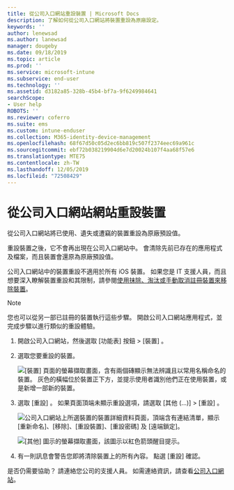 ```yaml
---
title: 從公司入口網站重設裝置 | Microsoft Docs
description: 了解如何從公司入口網站將裝置重設為原廠設定。
keywords: ''
author: lenewsad
ms.author: lanewsad
manager: dougeby
ms.date: 09/18/2019
ms.topic: article
ms.prod: ''
ms.service: microsoft-intune
ms.subservice: end-user
ms.technology: ''
ms.assetid: d3182a85-328b-45b4-bf7a-9f6249984641
searchScope:
- User help
ROBOTS: ''
ms.reviewer: coferro
ms.suite: ems
ms.custom: intune-enduser
ms.collection: M365-identity-device-management
ms.openlocfilehash: 68f67d50c05d2ec6bb819c507f2374eec69a961c
ms.sourcegitcommit: ebf72b038219904d6e7d20024b107f4aa68f57e6
ms.translationtype: MTE75
ms.contentlocale: zh-TW
ms.lasthandoff: 12/05/2019
ms.locfileid: "72508429"
---
```

# <a name="reset-device-from-company-portal-website"></a>從公司入口網站網站重設裝置

從公司入口網站將已使用、遺失或遭竊的裝置重設為原廠預設值。  

重設裝置之後，它不會再出現在公司入口網站中。 會清除先前已存在的應用程式及檔案，而且裝置會還原為原廠預設值。 

公司入口網站中的裝置重設不適用於所有 iOS 裝置。 如果您是 IT 支援人員，而且想要深入瞭解裝置重設和其限制，請參閱[使用抹除、淘汰或手動取消註冊裝置來移除裝置](https://docs.microsoft.com/intune/devices-wipe)。  

> [!Note]
> 您也可以從另一部已註冊的裝置執行這些步驟。 開啟公司入口網站應用程式，並完成步驟以進行類似的重設體驗。 

1. 開啟公司入口網站，然後選取 [功能表]  按鈕 > [裝置]  。  

2. 選取您要重設的裝置。

    ![[裝置] 頁面的螢幕擷取畫面，含有兩個磚顯示無法辨識且以常用名稱命名的裝置。 灰色的橫幅位於裝置正下方，並提示使用者識別他們正在使用裝置，或是新增一部新的裝置。](./media/rename-reset-device-step2-1808.png)  

3. 選取 [重設]  。 如果頁面頂端未顯示重設選項，請選取 [其他 (...)]   > [重設]  。  

     ![公司入口網站上所選裝置的裝置詳細資料頁面，頂端含有連結清單，顯示 [重新命名]、[移除]、[重設裝置]、[重設密碼] 及 [遠端鎖定]。 ](./media/rename-reset-device-1808.png)  

    ![[其他] 圖示的螢幕擷取畫面，該圖示以紅色箭頭醒目提示。](./media/rename-reset-device-step3-more-1808.png)  

4. 有一則訊息會警告您即將清除裝置上的所有內容。 點選 [重設]  確認。  

是否仍需要協助？ 請連絡您公司的支援人員。 如需連絡資訊，請查看[公司入口網站](https://go.microsoft.com/fwlink/?linkid=2010980)。
